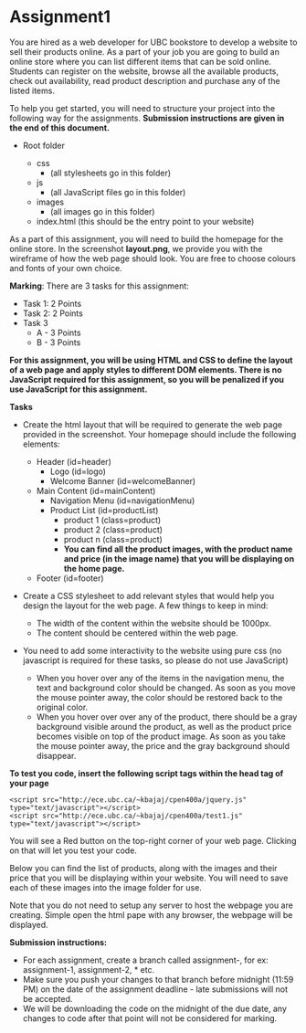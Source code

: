 # Assignment1
You are hired as a web developer for UBC bookstore to develop a website to sell their products online. As a part of your job you are going to build an online store where you can list different items that can be sold online. Students can register on the website, browse all the available products, check out availability, read product description and purchase any of the listed items.

To help you get started, you will need to structure your project into the following way for the assignments. **Submission instructions are given in the end of this document.**

* Root folder <all html files go in this folder>
  * css
    * (all stylesheets go in this folder)
  * js
    * (all JavaScript files go in this folder)
  * images
    * (all images go in this folder)
  * index.html (this should be the entry point to your website)
  
As a part of this assignment, you will need to build the homepage for the online store. In the screenshot **layout.png**, we provide you with the wireframe of how the web page should look. You are free to choose colours and fonts of your own choice.

**Marking**: There are 3 tasks for this assignment:
* Task 1: 2 Points
* Task 2: 2 Points
* Task 3
  * A - 3 Points
  * B - 3 Points

**For this assignment, you will be using HTML and CSS to define the layout of a web page and apply styles to different DOM elements. There is no JavaScript required for this assignment, so you will be penalized if you use JavaScript for this assignment.**

**Tasks**
* Create the html layout that will be required to generate the web page provided in the screenshot. Your homepage should include the following elements:
  * Header (id=header)
    * Logo (id=logo)
    * Welcome Banner (id=welcomeBanner)
  * Main Content (id=mainContent)
    * Navigation Menu (id=navigationMenu)
    * Product List (id=productList)
      * product 1 (class=product)
      * product 2 (class=product)
      * product n (class=product)
      * **You can find all the product images, with the product name and price (in the image name) that you will be displaying on the home page.**
  * Footer (id=footer)
* Create a CSS stylesheet to add relevant styles that would help you design the layout for the web page. A few things to keep in mind:
  * The width of the content within the website should be 1000px.
  * The content should be centered within the web page.

* You need to add some interactivity to the website using pure css (no javascript is required for these tasks, so please do not use JavaScript)
  * When you hover over any of the items in the navigation menu, the text and background color should be changed. As soon as you move the mouse pointer away, the color should be restored back to the original color.
  * When you hover over over any of the product, there should be a gray background visible around the product, as well as the product price becomes visible on top of the product image. As soon as you take the mouse pointer away, the price and the gray background should disappear.



**To test you code, insert the following script tags within the head tag of your page**
```
<script src="http://ece.ubc.ca/~kbajaj/cpen400a/jquery.js" type="text/javascript"></script>
<script src="http://ece.ubc.ca/~kbajaj/cpen400a/test1.js" type="text/javascript"></script>
```
You will see a Red button on the top-right corner of your web page. Clicking on that will let you test your code.

Below you can find the list of products, along with the images and their price that you will be displaying within your website. You will need to save each of these images into the image folder for use.

Note that you do not need to setup any server to host the webpage you are creating. Simple open the html pape with any browser, the webpage will be displayed.


**Submission instructions:**
* For each assignment, create a branch called assignment-<number>, for ex: assignment-1, assignment-2, * etc.
* Make sure you push your changes to that branch before midnight (11:59 PM) on the date of the assignment deadline - late submissions will not be accepted.
* We will be downloading the code on the midnight of the due date, any changes to code after that point will not be considered for marking.

 
